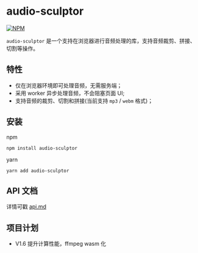 # audio-sculptor

[![NPM](https://nodei.co/npm/ffmpeg.js.png?downloads=true)](https://www.npmjs.com/package/audio-sculptor)

`audio-sculptor` 是一个支持在浏览器进行音频处理的库，支持音频裁剪、拼接、切割等操作。

## 特性

- 仅在浏览器环境即可处理音频，无需服务端；
- 采用 worker 异步处理音频，不会阻塞页面 UI;
- 支持音频的裁剪、切割和拼接(当前支持 `mp3` / `webm` 格式)；

## 安装

npm

```
npm install audio-sculptor
```

yarn

```
yarn add audio-sculptor
```

## API 文档

详情可戳 [api.md](https://github.com/JS-Hao/audio-sculptor/blob/master/docs/api.md)

## 项目计划

- V1.6 提升计算性能，ffmpeg wasm 化
